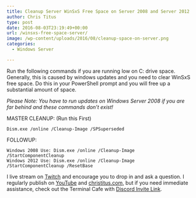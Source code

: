 ```yaml
---
title: Cleanup Server WinSxS Free Space on Server 2008 and Server 2012
author: Chris Titus
type: post
date: 2016-08-03T23:19:49+00:00
url: /winsxs-free-space-server/
image: /wp-content/uploads/2016/08/cleanup-space-on-server.png
categories:
  - Windows Server

---
```

Run the following commands if you are running low on C: drive space. Generally, this is caused by windows updates and you need to clear WinSxS free space. Do this in your PowerShell prompt and you will free up a substantial amount of space.<!--more-->

_Please Note: You have to run updates on Windows Server 2008 if you are far behind and these commands don&#8217;t exist!_

MASTER CLEANUP: (Run this First)
  
`Dism.exe /online /Cleanup-Image /SPSuperseded`

FOLLOWUP:
  
```
Windows 2008 Use: Dism.exe /online /Cleanup-Image /StartComponentCleanup
Windows 2012 Use: Dism.exe /online /Cleanup-Image /StartComponentCleanup /ResetBase
```

I live stream on [Twitch][1] and encourage you to drop in and ask a question. I regularly publish on [YouTube][2] and [christitus.com][3], but if you need immediate assistance, check out the Terminal Cafe with [Discord Invite Link][4].

 [1]: https://twitch.tv/christitustech
 [2]: https://www.youtube.com/c/ChrisTitusTech
 [3]: https://www.christitus.com/
 [4]: https://www.christitus.com/discord
